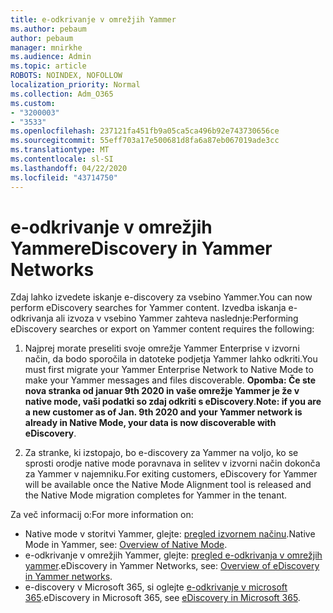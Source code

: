 ```yaml
---
title: e-odkrivanje v omrežjih Yammer
ms.author: pebaum
author: pebaum
manager: mnirkhe
ms.audience: Admin
ms.topic: article
ROBOTS: NOINDEX, NOFOLLOW
localization_priority: Normal
ms.collection: Adm_O365
ms.custom:
- "3200003"
- "3533"
ms.openlocfilehash: 237121fa451fb9a05ca5ca496b92e743730656ce
ms.sourcegitcommit: 55eff703a17e500681d8fa6a87eb067019ade3cc
ms.translationtype: MT
ms.contentlocale: sl-SI
ms.lasthandoff: 04/22/2020
ms.locfileid: "43714750"
---
```

# <a name="ediscovery-in-yammer-networks"></a><span data-ttu-id="aa323-102">e-odkrivanje v omrežjih Yammer</span><span class="sxs-lookup"><span data-stu-id="aa323-102">eDiscovery in Yammer Networks</span></span>

<span data-ttu-id="aa323-103">Zdaj lahko izvedete iskanje e-discovery za vsebino Yammer.</span><span class="sxs-lookup"><span data-stu-id="aa323-103">You can now perform eDiscovery searches for Yammer content.</span></span>  <span data-ttu-id="aa323-104">Izvedba iskanja e-odkrivanja ali izvoza v vsebino Yammer zahteva naslednje:</span><span class="sxs-lookup"><span data-stu-id="aa323-104">Performing eDiscovery searches or export on Yammer content requires the following:</span></span>

1. <span data-ttu-id="aa323-105">Najprej morate preseliti svoje omrežje Yammer Enterprise v izvorni način, da bodo sporočila in datoteke podjetja Yammer lahko odkriti.</span><span class="sxs-lookup"><span data-stu-id="aa323-105">You must first migrate your Yammer Enterprise Network to Native Mode to make your Yammer messages and files discoverable.</span></span> <span data-ttu-id="aa323-106">**Opomba: Če ste nova stranka od januar 9th 2020 in vaše omrežje Yammer je že v native mode, vaši podatki so zdaj odkriti s eDiscovery**.</span><span class="sxs-lookup"><span data-stu-id="aa323-106">**Note: if you are a new customer as of Jan. 9th 2020 and your Yammer network is already in Native Mode, your data is now discoverable with eDiscovery**.</span></span>

2. <span data-ttu-id="aa323-107">Za stranke, ki izstopajo, bo e-discovery za Yammer na voljo, ko se sprosti orodje native mode poravnava in selitev v izvorni način dokonča za Yammer v najemniku.</span><span class="sxs-lookup"><span data-stu-id="aa323-107">For exiting customers, eDiscovery for Yammer will be available once the Native Mode Alignment tool is released and the Native Mode migration completes for Yammer in the tenant.</span></span>

<span data-ttu-id="aa323-108">Za več informacij o:</span><span class="sxs-lookup"><span data-stu-id="aa323-108">For more information on:</span></span>

- <span data-ttu-id="aa323-109">Native mode v storitvi Yammer, glejte: [pregled izvornem načinu](https://docs.microsoft.com/yammer/configure-your-yammer-network/overview-native-mode).</span><span class="sxs-lookup"><span data-stu-id="aa323-109">Native Mode in Yammer, see: [Overview of Native Mode](https://docs.microsoft.com/yammer/configure-your-yammer-network/overview-native-mode).</span></span>
- <span data-ttu-id="aa323-110">e-odkrivanje v omrežjih Yammer, glejte: [pregled e-odkrivanja v omrežjih yammer](https://docs.microsoft.com/yammer/manage-security-and-compliance/overview-of-ediscovery).</span><span class="sxs-lookup"><span data-stu-id="aa323-110">eDiscovery in Yammer Networks, see: [Overview of eDiscovery in Yammer networks](https://docs.microsoft.com/yammer/manage-security-and-compliance/overview-of-ediscovery).</span></span>
- <span data-ttu-id="aa323-111">e-discovery v Microsoft 365, si oglejte [e-odkrivanje v microsoft 365](https://docs.microsoft.com/microsoft-365/compliance/ediscovery).</span><span class="sxs-lookup"><span data-stu-id="aa323-111">eDiscovery in Microsoft  365, see [eDiscovery in Microsoft 365](https://docs.microsoft.com/microsoft-365/compliance/ediscovery).</span></span>
